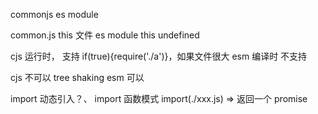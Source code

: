 commonjs
es module

common.js this 文件
es module this undefined

cjs 运行时，
支持 if(true){require('./a')}，如果文件很大
esm 编译时
不支持

cjs 不可以 tree shaking
esm 可以

import 动态引入？、 import 函数模式
import(./xxx.js) => 返回一个 promise
